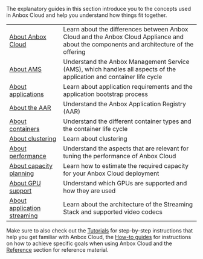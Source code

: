 The explanatory guides in this section introduce you to the concepts used in Anbox Cloud and help you understand how things fit together.

|  |  |
|--|--|
| [About Anbox Cloud](https://discourse.ubuntu.com/t/anbox-cloud-overview/17802) | Learn about the differences between Anbox Cloud and the Anbox Cloud Appliance and about the components and architecture of the offering |
| [About AMS](https://discourse.ubuntu.com/t/about-ams/24321)| Understand the Anbox Management Service (AMS), which handles all aspects of the application and container life cycle |
| [About applications](https://discourse.ubuntu.com/t/managing-applications/17760)| Learn about application requirements and the application bootstrap process |
| [About the AAR](https://discourse.ubuntu.com/t/application-registry/17761)| Understand the Anbox Application Registry (AAR) |
| [About containers](https://discourse.ubuntu.com/t/managing-containers/17763)| Understand the different container types and the container life cycle |
| [About clustering](https://discourse.ubuntu.com/t/capacity-planning/17765)| Learn about clustering |
| [About performance](tbd) | Understand the aspects that are relevant for tuning the performance of Anbox Cloud |
| [About capacity planning](https://discourse.ubuntu.com/t/about-capacity-planning/28717) | Learn how to estimate the required capacity for your Anbox Cloud deployment |
| [About GPU support](https://discourse.ubuntu.com/t/gpu-support/17768)| Understand which GPUs are supported and how they are used |
| [About application streaming](https://discourse.ubuntu.com/t/streaming-android-applications/17769)| Learn about the architecture of the Streaming Stack and supported video codecs |

Make sure to also check out the [Tutorials](https://discourse.ubuntu.com/t/tutorials/28826) for step-by-step instructions that help you get familiar with Anbox Cloud, the [How-to guides](https://discourse.ubuntu.com/t/how-to-guides/28827) for instructions on how to achieve specific goals when using Anbox Cloud and the [Reference](https://discourse.ubuntu.com/t/reference/28828) section for reference material.
